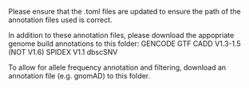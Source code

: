 Please ensure that the .toml files are updated to ensure the path of the annotation files used is correct.

In addition to these annotation files, please download the appopriate genome build annotations to this folder:
GENCODE GTF
CADD V1.3-1.5 (NOT V1.6)
SPIDEX V1.1
dbscSNV

To allow for allele frequency annotation and filtering, download an annotation file (e.g. gnomAD) to this folder.
